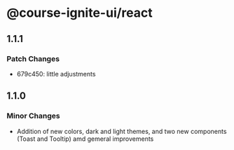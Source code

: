 # @course-ignite-ui/react

## 1.1.1

### Patch Changes

- 679c450: little adjustments

## 1.1.0

### Minor Changes

- Addition of new colors, dark and light themes, and two new components (Toast and Tooltip) amd gemeral improvements

